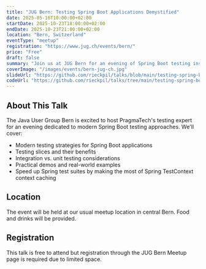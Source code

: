 ```yaml
---
title: "JUG Bern: Testing Spring Boot Applications Demystified"
date: 2025-05-16T10:00:00+02:00
startDate: 2025-10-23T18:00:00+02:00
endDate: 2025-10-23T21:00:00+02:00
location: "Bern, Switzerland"
eventType: "meetup"
registration: "https://www.jug.ch/events/bern/"
price: "Free"
draft: false
summary: "Join us at JUG Bern for an evening of Spring Boot testing insights and best practices."
coverImage: "/images/events/bern-jug-ch.jpg"
slideUrl: "https://github.com/rieckpil/talks/blob/main/testing-spring-boot-applications-demystified/slides/slides-jug-bern-2025.pdf"
codeUrl: "https://github.com/rieckpil/talks/tree/main/testing-spring-boot-applications-demystified"
---
```


## About This Talk

The Java User Group Bern is excited to host PragmaTech's testing expert for an evening dedicated to modern Spring Boot testing approaches. We'll cover:

- Modern testing strategies for Spring Boot applications
- Testing slices and their benefits
- Integration vs. unit testing considerations
- Practical demos and real-world examples
- Speed up Spring test suites by making the most of Spring TestContext context caching

## Location

The event will be held at our usual meetup location in central Bern. Food and drinks will be provided.

## Registration

This talk is free to attend but registration through the JUG Bern Meetup page is required due to limited space.
